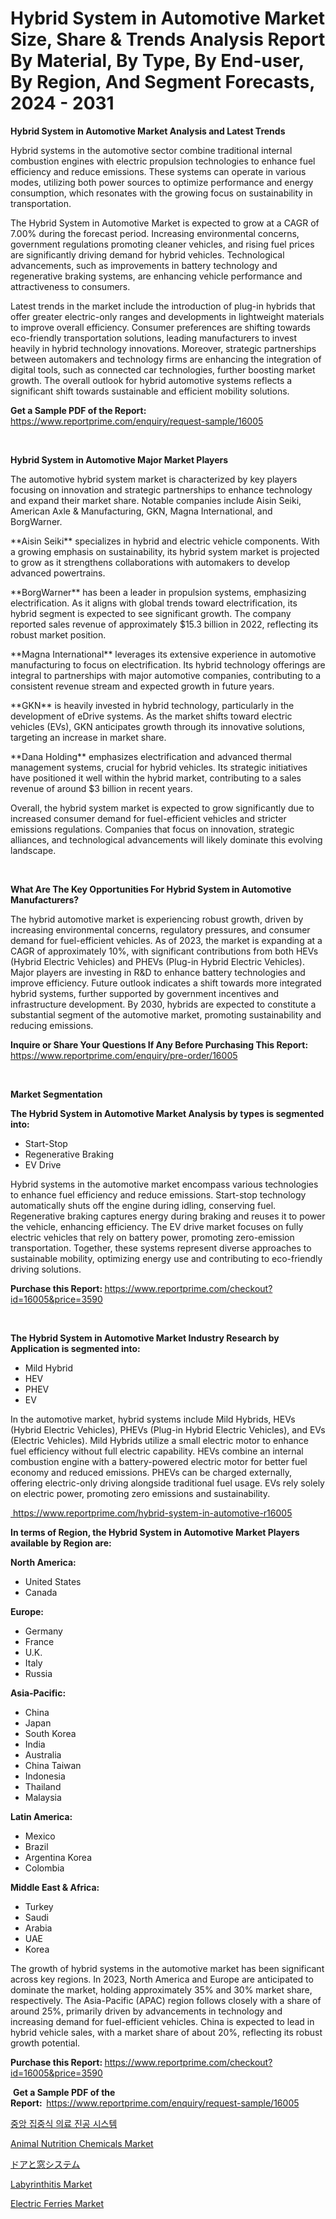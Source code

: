 <p><h1>Hybrid System in Automotive Market Size, Share & Trends Analysis Report By Material, By Type, By End-user, By Region, And Segment Forecasts, 2024 - 2031</h1></p><p><strong>Hybrid System in Automotive Market Analysis and Latest Trends</strong></p>
<p><p>Hybrid systems in the automotive sector combine traditional internal combustion engines with electric propulsion technologies to enhance fuel efficiency and reduce emissions. These systems can operate in various modes, utilizing both power sources to optimize performance and energy consumption, which resonates with the growing focus on sustainability in transportation.</p><p>The Hybrid System in Automotive Market is expected to grow at a CAGR of 7.00% during the forecast period. Increasing environmental concerns, government regulations promoting cleaner vehicles, and rising fuel prices are significantly driving demand for hybrid vehicles. Technological advancements, such as improvements in battery technology and regenerative braking systems, are enhancing vehicle performance and attractiveness to consumers.</p><p>Latest trends in the market include the introduction of plug-in hybrids that offer greater electric-only ranges and developments in lightweight materials to improve overall efficiency. Consumer preferences are shifting towards eco-friendly transportation solutions, leading manufacturers to invest heavily in hybrid technology innovations. Moreover, strategic partnerships between automakers and technology firms are enhancing the integration of digital tools, such as connected car technologies, further boosting market growth. The overall outlook for hybrid automotive systems reflects a significant shift towards sustainable and efficient mobility solutions.</p></p>
<p><strong>Get a Sample PDF of the Report:&nbsp;</strong> <a href="https://www.reportprime.com/enquiry/request-sample/16005">https://www.reportprime.com/enquiry/request-sample/16005</a></p>
<p>&nbsp;</p>
<p><strong>Hybrid System in Automotive Major Market Players</strong></p>
<p><p>The automotive hybrid system market is characterized by key players focusing on innovation and strategic partnerships to enhance technology and expand their market share. Notable companies include Aisin Seiki, American Axle & Manufacturing, GKN, Magna International, and BorgWarner.</p><p>**Aisin Seiki** specializes in hybrid and electric vehicle components. With a growing emphasis on sustainability, its hybrid system market is projected to grow as it strengthens collaborations with automakers to develop advanced powertrains.</p><p>**BorgWarner** has been a leader in propulsion systems, emphasizing electrification. As it aligns with global trends toward electrification, its hybrid segment is expected to see significant growth. The company reported sales revenue of approximately $15.3 billion in 2022, reflecting its robust market position.</p><p>**Magna International** leverages its extensive experience in automotive manufacturing to focus on electrification. Its hybrid technology offerings are integral to partnerships with major automotive companies, contributing to a consistent revenue stream and expected growth in future years.</p><p>**GKN** is heavily invested in hybrid technology, particularly in the development of eDrive systems. As the market shifts toward electric vehicles (EVs), GKN anticipates growth through its innovative solutions, targeting an increase in market share.</p><p>**Dana Holding** emphasizes electrification and advanced thermal management systems, crucial for hybrid vehicles. Its strategic initiatives have positioned it well within the hybrid market, contributing to a sales revenue of around $3 billion in recent years.</p><p>Overall, the hybrid system market is expected to grow significantly due to increased consumer demand for fuel-efficient vehicles and stricter emissions regulations. Companies that focus on innovation, strategic alliances, and technological advancements will likely dominate this evolving landscape.</p></p>
<p>&nbsp;</p>
<p><strong>What Are The Key Opportunities For Hybrid System in Automotive Manufacturers?</strong></p>
<p><p>The hybrid automotive market is experiencing robust growth, driven by increasing environmental concerns, regulatory pressures, and consumer demand for fuel-efficient vehicles. As of 2023, the market is expanding at a CAGR of approximately 10%, with significant contributions from both HEVs (Hybrid Electric Vehicles) and PHEVs (Plug-in Hybrid Electric Vehicles). Major players are investing in R&D to enhance battery technologies and improve efficiency. Future outlook indicates a shift towards more integrated hybrid systems, further supported by government incentives and infrastructure development. By 2030, hybrids are expected to constitute a substantial segment of the automotive market, promoting sustainability and reducing emissions.</p></p>
<p><strong>Inquire or Share Your Questions If Any Before Purchasing This Report:</strong> <a href="https://www.reportprime.com/enquiry/pre-order/16005">https://www.reportprime.com/enquiry/pre-order/16005</a></p>
<p>&nbsp;</p>
<p><strong>Market Segmentation</strong></p>
<p><strong>The Hybrid System in Automotive Market Analysis by types is segmented into:</strong></p>
<p><ul><li>Start-Stop</li><li>Regenerative Braking</li><li>EV Drive</li></ul></p>
<p><p>Hybrid systems in the automotive market encompass various technologies to enhance fuel efficiency and reduce emissions. Start-stop technology automatically shuts off the engine during idling, conserving fuel. Regenerative braking captures energy during braking and reuses it to power the vehicle, enhancing efficiency. The EV drive market focuses on fully electric vehicles that rely on battery power, promoting zero-emission transportation. Together, these systems represent diverse approaches to sustainable mobility, optimizing energy use and contributing to eco-friendly driving solutions.</p></p>
<p><strong>Purchase this Report:&nbsp;</strong><a href="https://www.reportprime.com/checkout?id=16005&price=3590">https://www.reportprime.com/checkout?id=16005&price=3590</a></p>
<p>&nbsp;</p>
<p><strong>The Hybrid System in Automotive Market Industry Research by Application is segmented into:</strong></p>
<p><ul><li>Mild Hybrid</li><li>HEV</li><li>PHEV</li><li>EV</li></ul></p>
<p><p>In the automotive market, hybrid systems include Mild Hybrids, HEVs (Hybrid Electric Vehicles), PHEVs (Plug-in Hybrid Electric Vehicles), and EVs (Electric Vehicles). Mild Hybrids utilize a small electric motor to enhance fuel efficiency without full electric capability. HEVs combine an internal combustion engine with a battery-powered electric motor for better fuel economy and reduced emissions. PHEVs can be charged externally, offering electric-only driving alongside traditional fuel usage. EVs rely solely on electric power, promoting zero emissions and sustainability.</p></p>
<p><a href="https://www.reportprime.com/hybrid-system-in-automotive-r16005">&nbsp;https://www.reportprime.com/hybrid-system-in-automotive-r16005</a></p>
<p><strong>In terms of Region, the Hybrid System in Automotive Market Players available by Region are:</strong></p>
<p>
    <p> <strong> North America: </strong>
        <ul>
            <li>United States</li>
            <li>Canada</li>
        </ul>
        </p> 
    <p> <strong> Europe: </strong>
        <ul>
            <li>Germany</li>
            <li>France</li>
            <li>U.K.</li>
            <li>Italy</li>
            <li>Russia</li>
        </ul>
        </p> 
    <p> <strong> Asia-Pacific: </strong>
        <ul>
            <li>China</li>
            <li>Japan</li>
            <li>South Korea</li>
            <li>India</li>
            <li>Australia</li>
            <li>China Taiwan</li>
            <li>Indonesia</li>
            <li>Thailand</li>
            <li>Malaysia</li>
        </ul>
        </p> 
    <p> <strong> Latin America: </strong>
        <ul>
            <li>Mexico</li>
            <li>Brazil</li>
            <li>Argentina Korea</li>
            <li>Colombia</li>
        </ul>
        </p> 
    <p> <strong> Middle East & Africa: </strong>
        <ul>
            <li>Turkey</li>
            <li>Saudi</li>
            <li>Arabia</li>
            <li>UAE</li>
            <li>Korea</li>
        </ul>
    </p>
    </p>
<p><p>The growth of hybrid systems in the automotive market has been significant across key regions. In 2023, North America and Europe are anticipated to dominate the market, holding approximately 35% and 30% market share, respectively. The Asia-Pacific (APAC) region follows closely with a share of around 25%, primarily driven by advancements in technology and increasing demand for fuel-efficient vehicles. China is expected to lead in hybrid vehicle sales, with a market share of about 20%, reflecting its robust growth potential.</p></p>
<p><strong>Purchase this Report: </strong><a href="https://www.reportprime.com/checkout?id=16005&price=3590">https://www.reportprime.com/checkout?id=16005&price=3590</a></p>
<p>&nbsp;<strong>Get a Sample PDF of the Report:&nbsp;&nbsp;</strong><a href="https://www.reportprime.com/enquiry/request-sample/16005">https://www.reportprime.com/enquiry/request-sample/16005</a></p>
<p><strong></strong></p>
<p><p><a href="https://medium.com/@test11.4/%EC%A4%91%EC%95%99-%EC%A7%91%EC%A4%91%EC%8B%9D-%EC%9D%98%EB%A3%8C-%EC%A7%84%EA%B3%B5-%EC%8B%9C%EC%8A%A4%ED%85%9C%EC%97%90-%EB%8C%80%ED%95%9C-%EA%B8%80%EB%A1%9C%EB%B2%8C-%EA%B4%80%EC%A0%90-%EC%8B%9C%EC%9E%A5-%EB%8F%99%ED%96%A5-%EA%B3%BC%EC%A0%9C-%EB%B0%8F-%EC%A0%84%EB%A7%9D-2024-2031-b44a16480aba">중앙 집중식 의료 진공 시스템</a></p><p><a href="https://medium.com/@eltaroberts39/the-global-animal-nutrition-chemicals-market-is-a-dynamic-and-growing-industry-5b7f5e4a22f0">Animal Nutrition Chemicals Market</a></p><p><a href="https://medium.com/@drfg4t/doors-and-windows-systems-market-%E3%81%AE%E3%82%B0%E3%83%AD%E3%83%BC%E3%83%90%E3%83%AB%E5%B8%82%E5%A0%B4%E6%A6%82%E8%A6%81%E3%81%AF-%E4%B8%96%E7%95%8C%E3%81%8A%E3%82%88%E3%81%B3%E4%B8%BB%E8%A6%81%E5%B8%82%E5%A0%B4%E3%81%AB%E3%81%8A%E3%81%91%E3%82%8B%E6%A5%AD%E7%95%8C%E3%81%AB%E5%BD%B1%E9%9F%BF%E3%82%92%E4%B8%8E%E3%81%88%E3%82%8B%E4%B8%BB%E8%A6%81%E3%81%AA%E3%83%88%E3%83%AC%E3%83%B3%E3%83%89%E3%81%AB%E3%81%A4%E3%81%84%E3%81%A6-%E7%8B%AC%E8%87%AA%E3%81%AE%E8%A6%96%E7%82%B9%E3%82%92%E6%8F%90%E4%BE%9B%E3%81%97%E3%81%BE%E3%81%99-e98ff10fd246">ドアと窓システム</a></p><p><a href="https://github.com/AshrafKhan865/Market-Research-Report-List-1/blob/main/labyrinthitis-market.md">Labyrinthitis Market</a></p><p><a href="https://issuu.com/reportprime-2/docs/electric-ferries-market-size-2030.p_aaa0ec132211bc">Electric Ferries Market</a></p></p>
